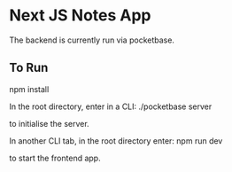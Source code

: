 # Next JS Notes App

The backend is currently run via pocketbase.

## To Run

npm install

In the root directory, enter in a CLI:
./pocketbase server

to initialise the server.

In another CLI tab, in the root directory enter:
npm run dev

to start the frontend app.
